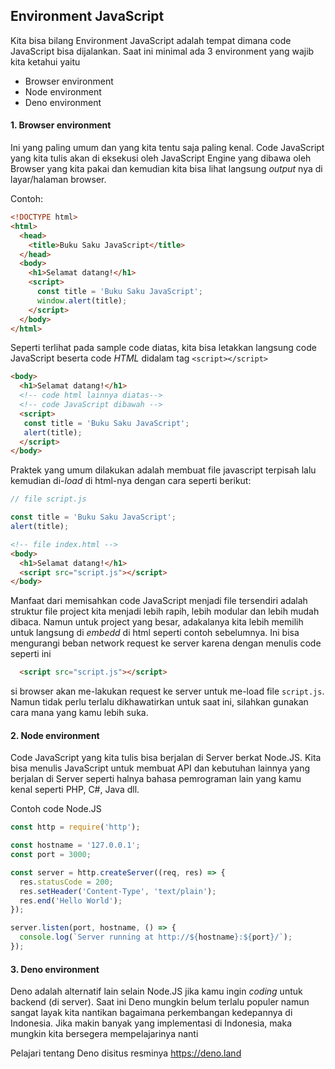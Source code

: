 ## Environment JavaScript
Kita bisa bilang Environment JavaScript adalah tempat dimana code JavaScript bisa dijalankan. Saat ini minimal ada 3 environment yang wajib kita ketahui yaitu

* Browser environment
* Node environment
* Deno environment

#### 1. Browser environment
Ini yang paling umum dan yang kita tentu saja paling kenal. Code JavaScript yang kita tulis akan di eksekusi oleh JavaScript Engine yang dibawa oleh Browser yang kita pakai dan kemudian kita bisa lihat langsung _output_ nya di layar/halaman browser. 

Contoh:
```html
<!DOCTYPE html>
<html>
  <head>
    <title>Buku Saku JavaScript</title>
  </head>
  <body>
    <h1>Selamat datang!</h1>
    <script>
      const title = 'Buku Saku JavaScript';
      window.alert(title);
    </script>
  </body>
</html>
```

Seperti terlihat pada sample code diatas, kita bisa letakkan langsung code JavaScript beserta code _HTML_ didalam tag ```<script></script>```

```html
<body>
  <h1>Selamat datang!</h1>
  <!-- code html lainnya diatas-->
  <!-- code JavaScript dibawah -->
  <script>
   const title = 'Buku Saku JavaScript';
   alert(title);
  </script>
</body>
```

Praktek yang umum dilakukan adalah membuat file javascript terpisah lalu kemudian di-_load_ di html-nya dengan cara seperti berikut:

```javascript
// file script.js

const title = 'Buku Saku JavaScript';
alert(title);
```

```html
<!-- file index.html -->
<body>
  <h1>Selamat datang!</h1>
  <script src="script.js"></script>
</body>
```
Manfaat dari memisahkan code JavaScript menjadi file tersendiri adalah struktur file project kita menjadi lebih rapih, lebih modular dan lebih mudah dibaca. Namun untuk project yang besar, adakalanya kita lebih memilih untuk langsung di _embedd_ di html seperti contoh sebelumnya. Ini bisa mengurangi beban network request ke server karena dengan menulis code seperti ini

```html
  <script src="script.js"></script>
```
si browser akan me-lakukan request ke server untuk me-load file ```script.js```. Namun tidak perlu terlalu dikhawatirkan untuk saat ini, silahkan gunakan cara mana yang kamu lebih suka.

#### 2. Node environment
Code JavaScript yang kita tulis bisa berjalan di Server berkat Node.JS. Kita bisa menulis JavaScript untuk membuat API dan kebutuhan lainnya yang berjalan di Server seperti halnya bahasa pemrograman lain yang kamu kenal seperti PHP, C#, Java dll.

Contoh code Node.JS
```javascript
const http = require('http');

const hostname = '127.0.0.1';
const port = 3000;

const server = http.createServer((req, res) => {
  res.statusCode = 200;
  res.setHeader('Content-Type', 'text/plain');
  res.end('Hello World');
});

server.listen(port, hostname, () => {
  console.log(`Server running at http://${hostname}:${port}/`);
});
```

#### 3. Deno environment
Deno adalah alternatif lain selain Node.JS jika kamu ingin _coding_ untuk backend (di server). Saat ini Deno mungkin belum terlalu populer namun sangat layak kita nantikan bagaimana perkembangan kedepannya di Indonesia. Jika makin banyak yang implementasi di Indonesia, maka mungkin kita bersegera mempelajarinya nanti

Pelajari tentang Deno disitus resminya https://deno.land
